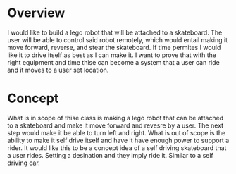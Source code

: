 # Overview
I would like to build a lego robot that will be attached to a skateboard. The user will be able to control said robot remotely, which would entail making it move forward, reverse, and stear the skateboard. 
If time permites I would like it to drive itself as best as I can make it. I want to prove that with the right equipment and time thise can become a system that a user can ride and it moves to a user set location.

# Concept
What is in scope of thise class is making a lego robot that can be attached to a skateboard and make it move forward and revesre by a user. The next step would make it be able to turn left and right. 
What is out of scope is the ability to make it self drive itself and have it have enough power to support a rider. It would like this to be a concept idea of a self driving skateboard that a user rides. 
Setting a desination and they imply ride it. Similar to a self driving car. 
